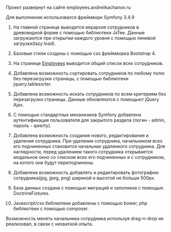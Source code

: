 Проект развернут на сайте employees.andreiikachanov.ru

Для выполнения использовался фреймворк Symfony 3.4.9

1) На главной странице выводится иерархия сотрудников в древовидной форме c помощью библиотеки JsTee. Данные загружаются
   при открытии каждого уровня с помощью ленивой загрузки(lazy load).

2) Базовые стили созданы с помощью css фреймворка Bootstrap 4.

2) На странице <a href="">Employees</a> выводится общий список всех сотрудников.

3) Добавлена возможность сортировать сотрудников по любому полю без перезагрузки страницы, с помощью библиотеки
   jquery.tablesorter.

4) Добавлена возможность искать сотрудников по всем критериям без перезагрузки страницы. Данные обновляются с помощьют
   jQuery Ajax.

5) С помощью стандартных механизмов Symfony добавлена аутентификация пользователя для закрытого раздела (логин - admin,
   пароль - qwerty).

6) Добавлена возможность создания нового, редактирования и удаления сотрудника. При удалении сотрудника, начальником
   всех его подчиненных становится начальник удаленного сотрудника. Для наглядности, перед удалением такого сотрудника
   открывается модальное окно со списком всех его подчиненных и с сотрудником, на котого они будут переподчинены.

7) Добавлена возможность добавлять и редактировать фотографию сотрудника(jpg, jpeg, png)
   шириной и высотой не больше 500px.

8) База данных создана с помощью миграций и заполнена с помощью DoctrineFixtures.

9) Javascript/css библиотеки добавлены с помощью bower, php библиотеки с помощью composer.

Возможность менять начальника сотрудника используя drag-n-drop не реализовал, в связи с нехваткой опыта.